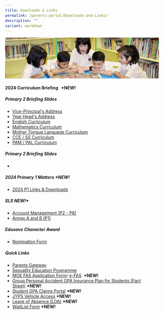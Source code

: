```yaml
---
title: Downloads & Links
permalink: /parents-portal/Downloads-and-Links/
description: ""
variant: markdown
---
```

![](/images/banner.gif)


#### <b>2024 Curriculum Briefing &nbsp;&nbsp;**\*NEW!**</b>
##### <b>Primary 2 Briefing Slides</b><br>
* [Vice-Principal's Address](/files/2024_P2_VP_Curriculum_Briefing.pdf)<br>
* [Year Head's Address](/files/2024_P2_AYH_Curriculum_Briefing.pdf)<br>
* [English Curriculum](/files/2024_P2_EL_Presentation_for_Curriculum_Briefing.pdf)<br>
* [Mathematics Curriculum](/files/2024_P2_Math_Curriculum_Briefing.pdf)<br>
* [Mother Tongue Language Curriculum](/files/2024_P2_MTL_Curriculum_Briefing.pdf)<br>
* [CCE / SS Curriculum](/files/2024_P2_CCE_Curriculum_Briefing.pdf)<br>
* [PAM / PAL Curriculum](/files/2024_P2_PAM_PAL_CCA_Curriculum_Briefing_2024.pdf)

##### <b>Primary 2 Briefing Slides</b><br>
* 

##### **2024 Primary 1 Matters&nbsp;\*NEW!**

*   [2024 P1 Links &amp; Downloads](https://go.gov.sg/jyps2024p1)

##### **SLS&nbsp;NEW!\***

*   [Account Management (P2 - P6)](/files/SLS%20AccountManagement.pdf)
*   [Annex A and B (P1)](/files/2Annex%20A%20and%20B%20for%20SLS_P1.pdf)

##### **Edusave Character Award**

*   [Nomination Form](/files/Nomination%20Form.pdf)


##### **Quick Links**

*   [Parents Gateway](/files/parentsgateway.pdf)<br>
*   [Sexuality Education Programme](/departments/CCE/Sexuality-Education-Programme-SEd/)<br>
*   [MOE FAS Application Form](/files/document1_2024%20moe%20fas%20application%20form.pdf)/&nbsp;[e-FAS](https://go.gov.sg/moe-efas)&nbsp;&nbsp;**\*NEW!**<br>
*   [Group Personal Accident GPA Insurance Plan for Students (Fact Sheet)](/files/pfsy2023.pdf)&nbsp;**\*NEW!**<br>
*   [Student GPA Claims Portal](https://studentgpa.incomegroupins.com.sg/)&nbsp;**\*NEW!**<br>
*   [JYPS Vehicle Access](https://go.gov.sg/jyps-vehicle-access)&nbsp;**\*NEW!**     <br> 
*   [Leave of Absence (LOA)](https://go.gov.sg/jyps-loa)&nbsp;**\*NEW!**<br>
*   [WaitList Form](https://go.gov.sg/jypswaitlistform)&nbsp;**\*NEW!**